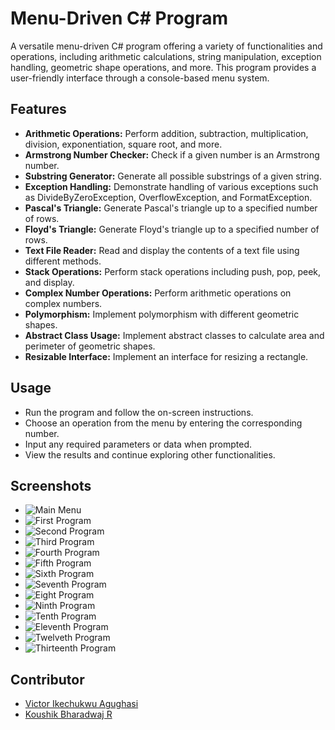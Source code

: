 # Menu-Driven C# Program

A versatile menu-driven C# program offering a variety of functionalities and operations, including arithmetic calculations, string manipulation, exception handling, geometric shape operations, and more. This program provides a user-friendly interface through a console-based menu system.

## Features

- **Arithmetic Operations:** Perform addition, subtraction, multiplication, division, exponentiation, square root, and more.
- **Armstrong Number Checker:** Check if a given number is an Armstrong number.
- **Substring Generator:** Generate all possible substrings of a given string.
- **Exception Handling:** Demonstrate handling of various exceptions such as DivideByZeroException, OverflowException, and FormatException.
- **Pascal's Triangle:** Generate Pascal's triangle up to a specified number of rows.
- **Floyd's Triangle:** Generate Floyd's triangle up to a specified number of rows.
- **Text File Reader:** Read and display the contents of a text file using different methods.
- **Stack Operations:** Perform stack operations including push, pop, peek, and display.
- **Complex Number Operations:** Perform arithmetic operations on complex numbers.
- **Polymorphism:** Implement polymorphism with different geometric shapes.
- **Abstract Class Usage:** Implement abstract classes to calculate area and perimeter of geometric shapes.
- **Resizable Interface:** Implement an interface for resizing a rectangle.

## Usage
- Run the program and follow the on-screen instructions.
- Choose an operation from the menu by entering the corresponding number.
- Input any required parameters or data when prompted.
- View the results and continue exploring other functionalities.

## Screenshots
- ![Main Menu](https://github.com/KoushikBharadwaj/CSharp-Project/assets/154208883/4d5f0739-46ad-49a3-9ede-aa10ac97293f)
- ![First Program](https://github.com/KoushikBharadwaj/CSharp-Project/assets/154208883/7b5b4058-c0a8-419d-903b-f78938eb8a2e)
- ![Second Program](https://github.com/KoushikBharadwaj/CSharp-Project/assets/154208883/8766fbbd-3bc8-4811-93b3-08bb4123bbcb)
- ![Third Program](https://github.com/KoushikBharadwaj/CSharp-Project/assets/154208883/67e18fb8-017a-49d7-8364-07ac1d321964)
- ![Fourth Program](https://github.com/KoushikBharadwaj/CSharp-Project/assets/154208883/613f92ff-2a4f-490f-93f8-347d3d188383)
- ![Fifth Program](https://github.com/KoushikBharadwaj/CSharp-Project/assets/154208883/13396af2-e663-4b05-8b57-ad2fcb2a522f)
- ![Sixth Program](https://github.com/KoushikBharadwaj/CSharp-Project/assets/154208883/a8d047e1-e8ae-4051-adc5-7308278b9d06)
- ![Seventh Program](https://github.com/KoushikBharadwaj/CSharp-Project/assets/154208883/3bb13b40-c5e4-4c87-a5d7-fa77970c8897)
- ![Eight Program](https://github.com/KoushikBharadwaj/CSharp-Project/assets/154208883/5b15e2f0-378c-4f06-b800-d37dc52bcb84)
- ![Ninth Program](https://github.com/KoushikBharadwaj/CSharp-Project/assets/154208883/b1826689-7d1f-4838-9cc0-c16aa35e8f35)
- ![Tenth Program](https://github.com/KoushikBharadwaj/CSharp-Project/assets/154208883/1488ae87-e2a2-47f0-877e-8c771d3e100a)
- ![Eleventh Program](https://github.com/KoushikBharadwaj/CSharp-Project/assets/154208883/9b2897e0-a99a-45af-bd94-a00f6f532def)
- ![Twelveth Program](https://github.com/KoushikBharadwaj/CSharp-Project/assets/154208883/2331320e-67ba-4de2-9d8c-578dcdb705d4)
- ![Thirteenth Program](https://github.com/KoushikBharadwaj/CSharp-Project/assets/154208883/26b412fe-9916-4b21-adf8-d4a6e62b221f)

## Contributor

- [Victor Ikechukwu Agughasi](https://github.com/Victor-Ikechukwu)
- [Koushik Bharadwaj R](https://github.com/KoushikBharadwaj)
